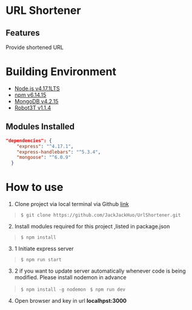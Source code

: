 # **URL Shortener**

## **Features**
Provide shortened URL 


# **Building Environment**

- [Node.js   v4.17.1LTS](https://nodejs.org/en/)  
- [npm   v6.14.15](https://www.npmjs.com/)    
- [MongoDB v4.2.15](https://www.mongodb.com/try/download/community)
- [Robot3T v1.1.4](https://robomongo.org/)

## **Modules Installed**
```json
"dependencies": {
    "express": "^4.17.1",
    "express-handlebars": "^5.3.4",
    "mongoose": "^6.0.9"
  }
  ```
# **How to use**
1. Clone project via local terminal via Github [link](https://github.com/JackJackHuo/UrlShortener.git)

> `$ git clone https://github.com/JackJackHuo/UrlShortener.git`

2. Install modules required for this project ,listed in package.json

> `$ npm install`

3. 1 Initiate express server

> `$ npm run start`

3. 2 if you want to update server automatically whenever code is being modified. Please install nodemon in advance

> `$ npm install -g nodemon `
> `$ npm run dev`

4. Open browser and key in url **localhpst:3000**
